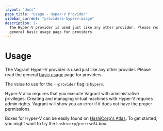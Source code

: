 ```yaml
---
layout: "docs"
page_title: "Usage - Hyper-V Provider"
sidebar_current: "providers-hyperv-usage"
description: |-
  The Hyper-V provider is used just like any other provider. Please read the
  general basic usage page for providers.
---
```


# Usage

The Vagrant Hyper-V provider is used just like any other provider. Please
read the general [basic usage](/docs/providers/basic_usage.html) page for
providers.

The value to use for the `--provider` flag is `hyperv`.

Hyper-V also requires that you execute Vagrant with administrative
privileges. Creating and managing virtual machines with Hyper-V requires
admin rights. Vagrant will show you an error if it does not have the proper
permissions.

Boxes for Hyper-V can be easily found on
[HashiCorp's Atlas](https://atlas.hashicorp.com/boxes/search). To get started, you might
want to try the `hashicorp/precise64` box.
